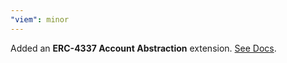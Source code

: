 ```yaml
---
"viem": minor
---
```


Added an **ERC-4337 Account Abstraction** extension. [See Docs](https://viem.sh/account-abstraction).
